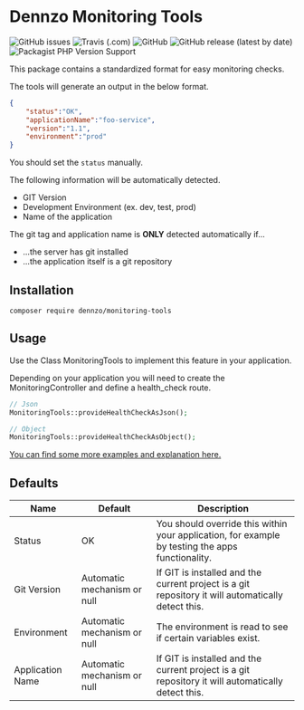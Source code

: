 # Dennzo Monitoring Tools

![GitHub issues](https://img.shields.io/github/issues/dennzo/monitoring-tools?style=flat-square)
![Travis (.com)](https://img.shields.io/travis/com/dennzo/monitoring-tools?style=flat-square)
![GitHub](https://img.shields.io/github/license/dennzo/monitoring-tools?style=flat-square)
![GitHub release (latest by date)](https://img.shields.io/github/v/tag/dennzo/monitoring-tools?style=flat-square)
![Packagist PHP Version Support](https://img.shields.io/packagist/php-v/dennzo/monitoring-tools?style=flat-square)


This package contains a standardized format for easy monitoring checks.

The tools will generate an output in the below format.
```json
{
    "status":"OK",
    "applicationName":"foo-service",
    "version":"1.1",
    "environment":"prod"
}
```

You should set the `status` manually.

The following information will be automatically detected.
- GIT Version
- Development Environment (ex. dev, test, prod)
- Name of the application


The git tag and application name is **ONLY** detected automatically if...
- ...the server has git installed
- ...the application itself is a git repository



## Installation

    composer require dennzo/monitoring-tools

## Usage

Use the Class MonitoringTools to implement this feature in your application.

Depending on your application you will need to create the MonitoringController and define a health_check route.

```php
// Json
MonitoringTools::provideHealthCheckAsJson();

// Object
MonitoringTools::provideHealthCheckAsObject();
```

[You can find some more examples and explanation here.](https://github.com/dennzo/monitoring-tools/wiki)


## Defaults
|Name|Default|Description|
|---|---|---|
|Status|OK|You should override this within your application, for example by testing the apps functionality.|
|Git Version|Automatic mechanism or null|If GIT is installed and the current project is a git repository it will automatically detect this.|
|Environment|Automatic mechanism or null|The environment is read to see if certain variables exist.|
|Application Name|Automatic mechanism or null|If GIT is installed and the current project is a git repository it will automatically detect this.|

